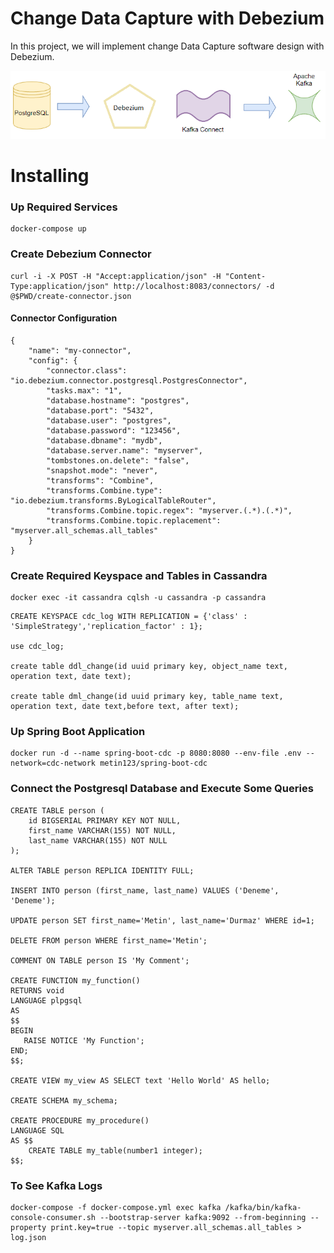 # Change Data Capture with Debezium
In this project, we will implement change Data Capture software design with Debezium.

![Architecture](https://github.com/metin-durmaz/change-data-capture/blob/main/cdc-with-debezium.png)

# Installing

### Up Required Services

```
docker-compose up
```

### Create Debezium Connector

```
curl -i -X POST -H "Accept:application/json" -H "Content-Type:application/json" http://localhost:8083/connectors/ -d @$PWD/create-connector.json
```

#### Connector Configuration

```
{
    "name": "my-connector",
    "config": {
        "connector.class": "io.debezium.connector.postgresql.PostgresConnector",
        "tasks.max": "1",
        "database.hostname": "postgres",
        "database.port": "5432",
        "database.user": "postgres",
        "database.password": "123456",
        "database.dbname": "mydb",
        "database.server.name": "myserver",
        "tombstones.on.delete": "false",
        "snapshot.mode": "never",
        "transforms": "Combine",
        "transforms.Combine.type": "io.debezium.transforms.ByLogicalTableRouter",
        "transforms.Combine.topic.regex": "myserver.(.*).(.*)",
        "transforms.Combine.topic.replacement": "myserver.all_schemas.all_tables"
    }
}
```

### Create Required Keyspace and Tables in Cassandra

```
docker exec -it cassandra cqlsh -u cassandra -p cassandra
```

```
CREATE KEYSPACE cdc_log WITH REPLICATION = {'class' : 'SimpleStrategy','replication_factor' : 1};

use cdc_log;

create table ddl_change(id uuid primary key, object_name text, operation text, date text);

create table dml_change(id uuid primary key, table_name text, operation text, date text,before text, after text);
```

### Up Spring Boot Application

```
docker run -d --name spring-boot-cdc -p 8080:8080 --env-file .env --network=cdc-network metin123/spring-boot-cdc
```

### Connect the Postgresql Database and Execute Some Queries

```
CREATE TABLE person (
	id BIGSERIAL PRIMARY KEY NOT NULL,
	first_name VARCHAR(155) NOT NULL,
	last_name VARCHAR(155) NOT NULL
);

ALTER TABLE person REPLICA IDENTITY FULL;

INSERT INTO person (first_name, last_name) VALUES ('Deneme', 'Deneme');

UPDATE person SET first_name='Metin', last_name='Durmaz' WHERE id=1;

DELETE FROM person WHERE first_name='Metin';

COMMENT ON TABLE person IS 'My Comment';

CREATE FUNCTION my_function()
RETURNS void
LANGUAGE plpgsql
AS
$$
BEGIN
   RAISE NOTICE 'My Function';
END;
$$;

CREATE VIEW my_view AS SELECT text 'Hello World' AS hello;

CREATE SCHEMA my_schema;

CREATE PROCEDURE my_procedure()
LANGUAGE SQL
AS $$
	CREATE TABLE my_table(number1 integer);
$$;
```

### To See Kafka Logs

```
docker-compose -f docker-compose.yml exec kafka /kafka/bin/kafka-console-consumer.sh --bootstrap-server kafka:9092 --from-beginning --property print.key=true --topic myserver.all_schemas.all_tables > log.json
```
